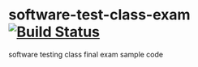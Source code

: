 # software-test-class-exam [![Build Status](https://travis-ci.com/mickeylin/software-test-class-exam.svg?branch=master)](https://travis-ci.com/mickeylin/software-test-class-exam)

software testing class final exam sample code
